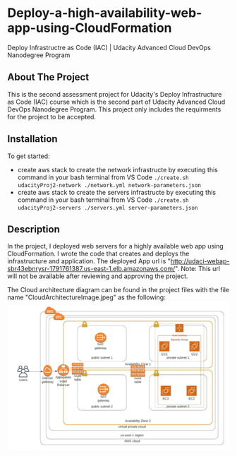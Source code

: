 # Deploy-a-high-availability-web-app-using-CloudFormation
Deploy Infrastructre as Code (IAC) | Udacity Advanced Cloud DevOps Nanodegree Program


## About The Project

This is the second assessment project for Udacity's Deploy Infrastructure as Code (IAC) course which is the second part of Udacity Advanced Cloud DevOps Nanodegree Program.
This project only includes the requirments for the project to be accepted.

## Installation

To get started:

* create aws stack to create the network infrastructe by executing this command in your bash terminal from VS Code `./create.sh udacityProj2-network ./network.yml network-parameters.json`
* create aws stack to create the servers infrastructe by executing this command in your bash terminal from VS Code `./create.sh udacityProj2-servers ./servers.yml server-parameters.json`

## Description
In the project, I deployed web servers for a highly available web app using CloudFormation. I wrote the code that creates and deploys the infrastructure and application.
The deployed App url is "http://udaci-webap-sbr43ebnrysr-1791761387.us-east-1.elb.amazonaws.com/".
Note: This url will not be available after reviewing and approving the project.

The Cloud architecture diagram can be found in the project files with the file name "CloudArchitectureImage.jpeg" as the following:
![alt text](https://github.com/Mohamed-Alieldin/Deploy-a-high-availability-web-app-using-CloudFormation/blob/main/CloudArchitectureImage.jpeg)

